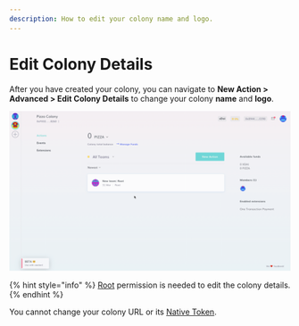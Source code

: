 ```yaml
---
description: How to edit your colony name and logo.
---
```


# Edit Colony Details

After you have created your colony, you can navigate to **New Action > Advanced > Edit Colony Details** to change your colony **name** and **logo**.

![](../assets/ChangeDetails.gif)

{% hint style="info" %}
[Root](../advanced-features/permissions.md#root) permission is needed to edit the colony details.
{% endhint %}

You cannot change your colony URL or its [Native Token](select-native-token.md).
